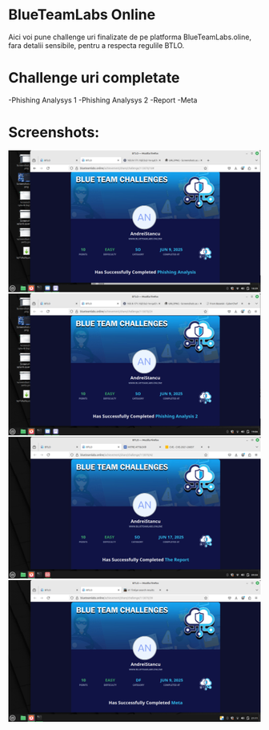 # BlueTeamLabs Online
Aici voi pune challenge uri finalizate de pe platforma BlueTeamLabs.oline, fara detalii sensibile, pentru a respecta regulile BTLO.
# Challenge uri completate
-Phishing Analysys 1
-Phishing Analysys 2
-Report
-Meta
# Screenshots:

![Phishing1Challenge](Phishing1/BTLO_Phishin1.png)
![Phishing2Challenge](Phishing2/BTLO_Phising2.png)
![ReportChallenge](Report/BTLO_Report.png)
![MetaChallenge](Meta/BTLO_Meta.png)
